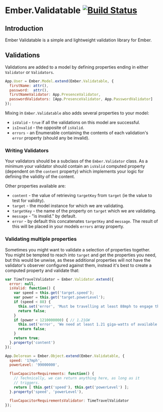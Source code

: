 # Ember.Validatable [![Build Status](https://travis-ci.org/jamesotron/ember-validatable.png?branch=master)](https://travis-ci.org/jamesotron/ember-validatable)

## Introduction

Ember Validatable is a simple and lightweight validation library for Ember.

## Validations
Validations are added to a model by defining properties ending in either `Validator` or `Validators`.

```javascript
App.User = Ember.Model.extend(Ember.Validatable, {
  firstName: attr(),
  password:  attr(),
  firstNameValidator: App.PresenceValidator,
  passwordValidators: [App.PresenceValidator, App.PasswordValidator]
});
```

Mixing in `Ember.Validatable` also adds several properties to your model:

  - `isValid` - `true` if all the validations on this model are successful.
  - `isInvalid` - the opposite of `isValid`.
  - `errors` - an Enumerable containing the contents of each validation's `error` property (should any
     be invalid).

### Writing Validators

Your validators should be a subclass of the `Ember.Validator` class. As a minimum your validator should contain
an `isValid` computed property (dependent on the `content` property) which implements your logic for defining the
validity of the content.

Other properties available are:

  - `content` - the value of retrieving `targetKey` from `target` (ie the value to test for validity).
  - `target` - the model instance for which we are validating.
  - `targetKey` - the name of the property on `target` which we are validating.
  - `message` - "is invalid." by default.
  - `error` - by default this concatenates `targetKey` and `message`. The result of this will be placed
    in your models `errors` array property.

### Validating multiple properties

Sometimes you might want to validate a selection of properties together.  You might be tempted to
reach into `target` and get the properties you need, but this would be unwise, as these additional
properties will not have the validator's observer configured against them, instead it's best
to create a computed property and validate that:

```javascript
var TimeTravelValidator = Ember.Validator.extend({
  error: null,
  isValid: function() {
    var speed = this.get('target.speed');
    var power = this.get('target.powerLevel');
    if (speed < 88) {
      this.set('error', 'Must be travelling at least 88mph to engage the flux capacitor');
      return false;
    }
    if (power < 1210000000) { // 1.21GW
      this.set('error', 'We need at least 1.21 giga-watts of available power to engage the flux capacitor');
      return false;
    }
    return true;
  }.property('content')
});

App.Delorean = Ember.Object.extend(Ember.Validatable, {
  speed: '17mph',
  powerLevel: '99000000',

  fluxCapacitorRequirements: function() {
    // Technically, we can return anything here, as long as it
    // triggers.
    return [ this.get('speed'), this.get('powerLevel') ];
  }.property('speed', 'powerLevel'),

  fluxCapacitorRequirementsValidator: TimeTravelValidator
});
```
